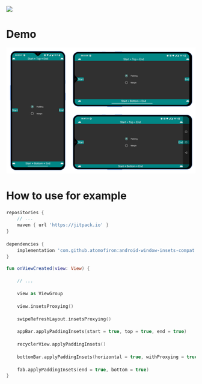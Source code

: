 [![](https://jitpack.io/v/atomofiron/android-window-insets-compat.svg)](https://jitpack.io/#atomofiron/android-window-insets-compat)

# Demo
![screenshot](https://github.com/Atomofiron/android-window-insets-compat/blob/main/stuff/insets_demo.png)

# How to use for example
```gradle
repositories {
    // ...
    maven { url 'https://jitpack.io' }
}

dependencies {
    implementation 'com.github.atomofiron:android-window-insets-compat:1.1.1'
}
```

```kotlin
fun onViewCreated(view: View) {

    // ...

    view as ViewGroup

    view.insetsProxying()
    
    swipeRefreshLayout.insetsProxying()
    
    appBar.applyPaddingInsets(start = true, top = true, end = true)
    
    recyclerView.applyPaddingInsets()
    
    bottomBar.applyPaddingInsets(horizontal = true, withProxying = true)
    
    fab.applyPaddingInsets(end = true, bottom = true)
}
```
